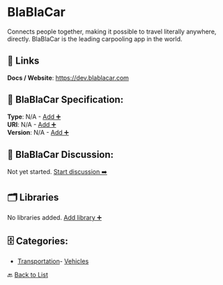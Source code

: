 # BlaBlaCar

Connects people together, making it possible to travel literally anywhere, directly. BlaBlaCar is the leading carpooling app in the world.

##  🔗 Links
**Docs / Website**: https://dev.blablacar.com

## 🧬 BlaBlaCar Specification:
**Type**: N/A - [Add ➕](https://github.com/apis-list/apis-list/edit/main/apis/blablacar/blablacar.yaml)  
**URI**: N/A - [Add ➕](https://github.com/apis-list/apis-list/edit/main/apis/blablacar/blablacar.yaml)  
**Version**: N/A - [Add ➕](https://github.com/apis-list/apis-list/edit/main/apis/blablacar/blablacar.yaml)

## 💬 BlaBlaCar Discussion:
Not yet started. [Start discussion ➡️](https://github.com/apis-list/apis-list/discussions/new)

## 🗂️ Libraries

No libraries added. [Add library ➕](https://github.com/apis-list/apis-list/edit/main/apis/blablacar/blablacar.yaml)    


## 🗄️ Categories:
- [Transportation](https://github.com/apis-list/apis-list#transportation-)- [Vehicles](https://github.com/apis-list/apis-list#vehicles-)

🔙  [Back to List](https://github.com/apis-list/apis-list)
